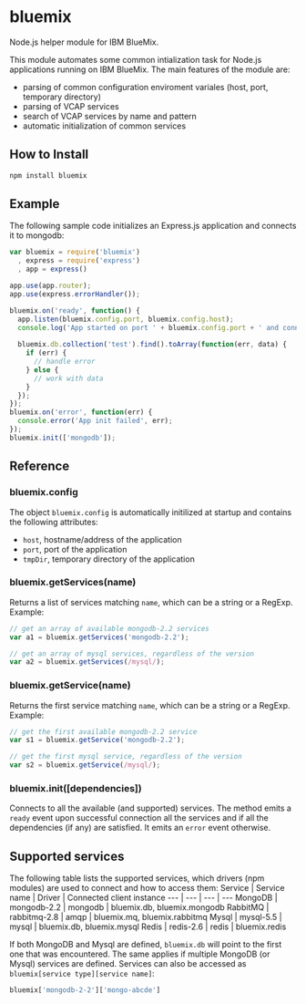 # bluemix
Node.js helper module for IBM BlueMix. 

This module automates some common intialization task for Node.js applications running
on IBM BlueMix. The main features of the module are:

* parsing of common configuration enviroment variales (host, port, temporary directory)
* parsing of VCAP services
* search of VCAP services by name and pattern
* automatic initialization of common services

## How to Install
```bash
npm install bluemix
```

## Example
The following sample code initializes an Express.js application and connects it to mongodb:
```js
var bluemix = require('bluemix')
  , express = require('express')
  , app = express()

app.use(app.router);
app.use(express.errorHandler());

bluemix.on('ready', function() {
  app.listen(bluemix.config.port, bluemix.config.host);
  console.log('App started on port ' + bluemix.config.port + ' and connected to mongodb');
  
  bluemix.db.collection('test').find().toArray(function(err, data) {
    if (err) {
      // handle error
    } else {
      // work with data
    }
  });
});
bluemix.on('error', function(err) {
  console.error('App init failed', err);
});
bluemix.init(['mongodb']);
```

## Reference
### bluemix.config
The object `bluemix.config` is automatically initilized at startup and contains the following attributes:
- `host`, hostname/address of the application
- `port`, port of the application
- `tmpDir`, temporary directory of the application

### bluemix.getServices(name)
Returns a list of services matching `name`, which can be a string or a RegExp. Example:
```js
// get an array of available mongodb-2.2 services
var a1 = bluemix.getServices('mongodb-2.2');

// get an array of mysql services, regardless of the version
var a2 = bluemix.getServices(/mysql/);
```

### bluemix.getService(name)
Returns the first service matching `name`, which can be a string or a RegExp. Example:
```js
// get the first available mongodb-2.2 service
var s1 = bluemix.getService('mongodb-2.2');

// get the first mysql service, regardless of the version
var s2 = bluemix.getService(/mysql/);
```

### bluemix.init([dependencies])
Connects to all the available (and supported) services. 
The method emits a `ready` event upon successful connection all the services and if all the dependencies
(if any) are satisfied. It emits an `error` event otherwise.

## Supported services
The following table lists the supported services, which drivers (npm modules) are used to connect and how to access them:
Service | Service name | Driver | Connected client instance 
--- | --- | --- | ---
MongoDB | mongodb-2.2 | mongodb | bluemix.db, bluemix.mongodb
RabbitMQ | rabbitmq-2.8 | amqp | bluemix.mq, bluemix.rabbitmq
Mysql | mysql-5.5 | mysql | bluemix.db, bluemix.mysql
Redis | redis-2.6 | redis | bluemix.redis

If both MongoDB and Mysql are defined, `bluemix.db` will point to the first one that was encountered. The same applies if multiple MongoDB (or Mysql) services are defined.
Services can also be accessed as `bluemix[service type][service name]`:
```js
bluemix['mongodb-2-2']['mongo-abcde']
```
